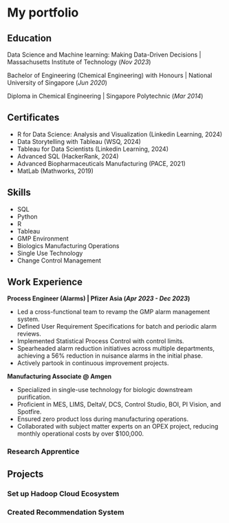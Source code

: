# My portfolio

## Education
Data Science and Machine learning: Making Data-Driven Decisions | Massachusetts Institute of Technology (_Nov 2023_)

Bachelor of Engineering (Chemical Engineering) with Honours | National University of Singapore (_Jun 2020_)

Diploma in Chemical Engineering | Singapore Polytechnic (_Mar 2014_)

## Certificates
- R for Data Science: Analysis and Visualization (Linkedin Learning, 2024)
- Data Storytelling with Tableau (WSQ, 2024)
- Tableau for Data Scientists (Linkedin Learning, 2024)
- Advanced SQL (HackerRank, 2024) 
- Advanced Biopharmaceuticals Manufacturing (PACE, 2021)
- MatLab (Mathworks, 2019)

## Skills
- SQL
- Python
- R
- Tableau
- GMP Environment
- Biologics Manufacturing Operations
- Single Use Technology
- Change Control Management

## Work Experience
**Process Engineer (Alarms) | Pfizer Asia (_Apr 2023 - Dec 2023_)**
-	Led a cross-functional team to revamp the GMP alarm management system.
-	Defined User Requirement Specifications for batch and periodic alarm reviews.
-	Implemented Statistical Process Control with control limits.
-	Spearheaded alarm reduction initiatives across multiple departments, achieving a 56% reduction in nuisance alarms in the initial phase.
-	Actively partook in continuous improvement projects.

**Manufacturing Associate @ Amgen**
-	Specialized in single-use technology for biologic downstream purification.
-	Proficient in MES, LIMS, DeltaV, DCS, Control Studio, BOI, PI Vision, and Spotfire.
-	Ensured zero product loss during manufacturing operations.
-	Collaborated with subject matter experts on an OPEX project, reducing monthly operational costs by over $100,000.

### **Research Apprentice**

## Projects
### **Set up Hadoop Cloud Ecosystem**
### **Created Recommendation System**


